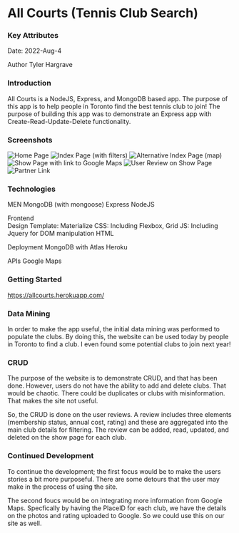 # All Courts (Tennis Club Search)

### Key Attributes

Date: 2022-Aug-4

Author Tyler Hargrave

### Introduction

All Courts is a NodeJS, Express, and MongoDB based app. The purpose of this app is to help people in Toronto find the best tennis club to join! The purpose of building this app was to demonstrate an Express app with Create-Read-Update-Delete functionality.

### Screenshots

![Home Page](/img/screenshot1.jpg "Home Page")
![Index Page (with filters)](/img/screenshot2.jpg "Index Page")
![Alternative  Index Page (map)](/img/screenshot3.jpg "Map Page")
![Show Page with link to Google Maps](/img/screenshot4.jpg "Show Page")
![User Review on Show Page](/img/screenshot5.jpg "User Review")
![Partner Link](/img/screenshot6.jpg "Partner Link")

### Technologies

MEN
MongoDB (with mongoose)
Express
NodeJS

Frontend
<br/>
Design Template: Materialize
CSS: Including Flexbox, Grid
JS: Including Jquery for DOM manipulation
HTML

Deployment
MongoDB with Atlas
Heroku

APIs
Google Maps

### Getting Started

https://allcourts.herokuapp.com/

### Data Mining

In order to make the app useful, the initial data mining was performed to populate the clubs. By doing this, the website can be used today by people in Toronto to find a club. I even found some potential clubs to join next year!

### CRUD

The purpose of the website is to demonstrate CRUD, and that has been done. However, users do not have the ability to add and delete clubs. That would be chaotic. There could be duplicates or clubs with misinformation. That makes the site not useful.

So, the CRUD is done on the user reviews. A review includes three elements (membership status, annual cost, rating) and these are aggregated into the main club details for filtering. The review can be added, read, updated, and deleted on the show page for each club.

### Continued Development

To continue the development; the first focus would be to make the users stories a bit more purposeful. There are some detours that the user may make in the process of using the site.

The second foucs would be on integrating more information from Google Maps. Specfically by having the PlaceID for each club, we have the details on the photos and rating uploaded to Google. So we could use this on our site as well.

